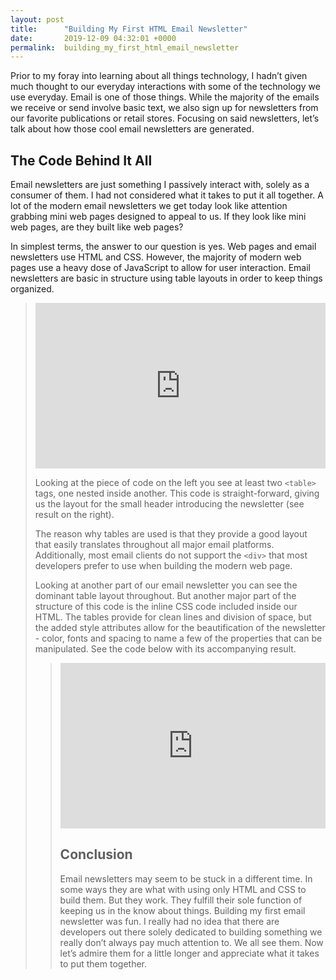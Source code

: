 ```yaml
---
layout: post
title:      "Building My First HTML Email Newsletter"
date:       2019-12-09 04:32:01 +0000
permalink:  building_my_first_html_email_newsletter
---
```



Prior to my foray into learning about all things technology, I hadn’t given much thought to our everyday interactions with some of the technology we use everyday.  Email is one of those things.  While the majority of the emails we receive or send involve basic text, we also sign up for newsletters from our favorite publications or retail stores.  Focusing on said newsletters, let’s talk about how those cool email newsletters are generated.  

## The Code Behind It All

Email newsletters are just something I passively interact with, solely as a consumer of them.  I had not considered what it takes to put it all together.  A lot of the modern email newsletters we get today look like attention grabbing mini web pages designed to appeal to us.  If they look like mini web pages, are they built like web pages? 

In simplest terms, the answer to our question is yes.  Web pages and email newsletters use HTML and CSS.  However, the majority of modern web pages use a heavy dose of JavaScript to allow for user interaction.  Email newsletters are basic in structure using table layouts in order to keep things organized.

> <iframe height="265" style="width: 100%;" scrolling="no" title="Email Newsletter (Header)" src="https://codepen.io/yomi413/embed/MWYKyJO?height=265&theme-id=default&default-tab=html,result" frameborder="no" allowtransparency="true" allowfullscreen="true">
  See the Pen <a href='https://codepen.io/yomi413/pen/MWYKyJO'>Email Newsletter (Header)</a> by Yomaira Escano
  (<a href='https://codepen.io/yomi413'>@yomi413</a>) on <a href='https://codepen.io'>CodePen</a>.
</iframe>


Looking at the piece of code on the left you see at least two `<table>` tags, one nested inside another.  This code is straight-forward, giving us the layout for the small header introducing the newsletter (see result on the right). 

The reason why tables are used is that they provide a good layout that easily translates throughout all major email platforms.  Additionally, most email clients do not support the `<div>` that most developers prefer to use when building the modern web page.  

Looking at another part of our email newsletter you can see the dominant table layout throughout.  But another major part of the structure of this code is the inline CSS code included inside our HTML.  The tables provide for clean lines and division of space, but the added style attributes allow for the beautification of the newsletter - color, fonts and spacing to name a few of the properties that can be manipulated.  See the code below with its accompanying result.

> <iframe height="265" style="width: 100%;" scrolling="no" title="Email Newsletter (Header &amp; Bronx)" src="https://codepen.io/yomi413/embed/qBEbZPg?height=265&theme-id=default&default-tab=html,result" frameborder="no" allowtransparency="true" allowfullscreen="true">
  See the Pen <a href='https://codepen.io/yomi413/pen/qBEbZPg'>Email Newsletter (Header &amp; Bronx)</a> by Yomaira Escano
  (<a href='https://codepen.io/yomi413'>@yomi413</a>) on <a href='https://codepen.io'>CodePen</a>.
</iframe>

## Conclusion

Email newsletters may seem to be stuck in a different time.  In some ways they are what with using only HTML and CSS to build them.  But they work.  They fulfill their sole function of keeping us in the know about things.  Building my first email newsletter was fun.  I really had no idea that there are developers out there solely dedicated to building something we really don’t always pay much attention to.  We all see them.  Now let’s admire them for a little longer and appreciate what it takes to put them together. 

